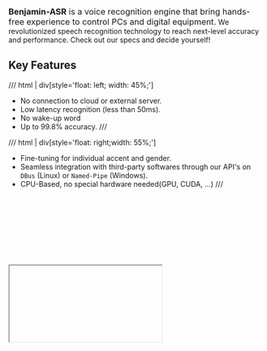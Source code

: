 <span style="font-size: 16.3px;">**Benjamin-ASR** is a voice recognition engine that bring hands-free experience to control PCs and digital equipment.</span> We revolutionized speech recognition technology to reach next-level accuracy and performance. Check out our specs and decide yourself!

## Key Features
/// html | div[style='float: left; width: 45%;']
- No connection to cloud or external server.
- Low latency recognition (less than 50ms).
- No wake-up word
- Up to 99.8% accuracy.
///

/// html | div[style='float: right;width: 55%;']
- Fine-tuning for individual accent and gender.
- Seamless integration with third-party softwares through our API's on `DBus` (Linux) or `Named-Pipe` (Windows).
- CPU-Based, no special hardware needed(GPU, CUDA, ...)
///

<div class="video-container" onclick="showVideo()" style="display:block; margin: 150px auto 30px;">
  <div class="thumbnail"></div>
  <iframe 
    id="videoIframe"
    class="iframe-embed"
    src=""
    allow="autoplay; encrypted-media"
    allowfullscreen >
  </iframe>
</div>